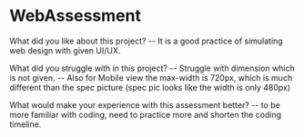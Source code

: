 # WebAssessment

What did you like about this project?
-- It is a good practice of simulating web design with given UI/UX.


What did you struggle with in this project?
-- Struggle with dimension which is not given.
-- Also for Mobile view the max-width is 720px, which is much different than the spec picture (spec pic looks like the width is only 480px)


What would make your experience with this assessment better?
-- to be more familiar with coding, need to practice more and shorten the coding timeline.
